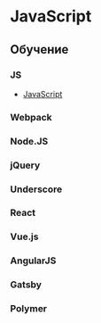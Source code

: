# JavaScript
## Обучение
### JS
* [JavaScript](http://learn.javascript.ru/)

### Webpack
### Node.JS

### jQuery
### Underscore

### React
### Vue.js
### AngularJS

### Gatsby
### Polymer
